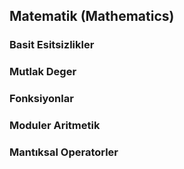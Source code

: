   ## Matematik (Mathematics)


### Basit Esitsizlikler















### Mutlak Deger













### Fonksiyonlar















### Moduler Aritmetik











### Mantıksal Operatorler








 
 

